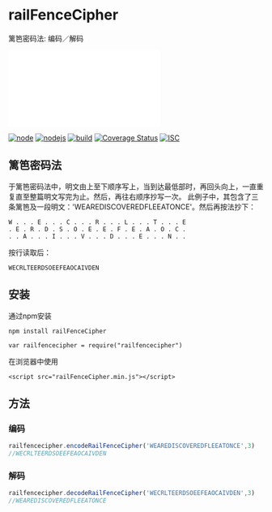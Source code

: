 # railFenceCipher
篱笆密码法: 编码／解码

![English README](README.md)


 [![node](https://img.shields.io/badge/npm-5.3.0-blue.svg)]()
 [![nodejs](https://img.shields.io/badge/nodejs-v6.9.1-orange.svg)]()
 [![build](https://travis-ci.org/rjdangcc/railFenceCipher.svg?branch=1.1.5)]()
 [![Coverage Status](https://coveralls.io/repos/github/rjdangcc/railFenceCipher/badge.svg?branch=master)](https://coveralls.io/github/rjdangcc/railFenceCipher?branch=master)
 [![ISC](https://img.shields.io/badge/license-ISC-brightgreen.svg)]()


## 篱笆密码法

于篱笆密码法中，明文由上至下顺序写上，当到达最低部时，再回头向上，一直重复直至整篇明文写完为止。然后，再往右顺序抄写一次。
此例子中，其包含了三条篱笆及一段明文：'WEAREDISCOVEREDFLEEATONCE'。然后再按法抄下：

    W . . . E . . . C . . . R . . . L . . . T . . . E
    . E . R . D . S . O . E . E . F . E . A . O . C .
    . . A . . . I . . . V . . . D . . . E . . . N . .

按行读取后：

    WECRLTEERDSOEEFEAOCAIVDEN


## 安装

通过npm安装

    npm install railFenceCipher
    
    var railfencecipher = require("railfencecipher")

在浏览器中使用

    <script src="railFenceCipher.min.js"></script>

## 方法

### 编码
```javascript
railfencecipher.encodeRailFenceCipher('WEAREDISCOVEREDFLEEATONCE',3)
//WECRLTEERDSOEEFEAOCAIVDEN
```
### 解码
```javascript
railfencecipher.decodeRailFenceCipher('WECRLTEERDSOEEFEAOCAIVDEN',3)
//WEAREDISCOVEREDFLEEATONCE
```
